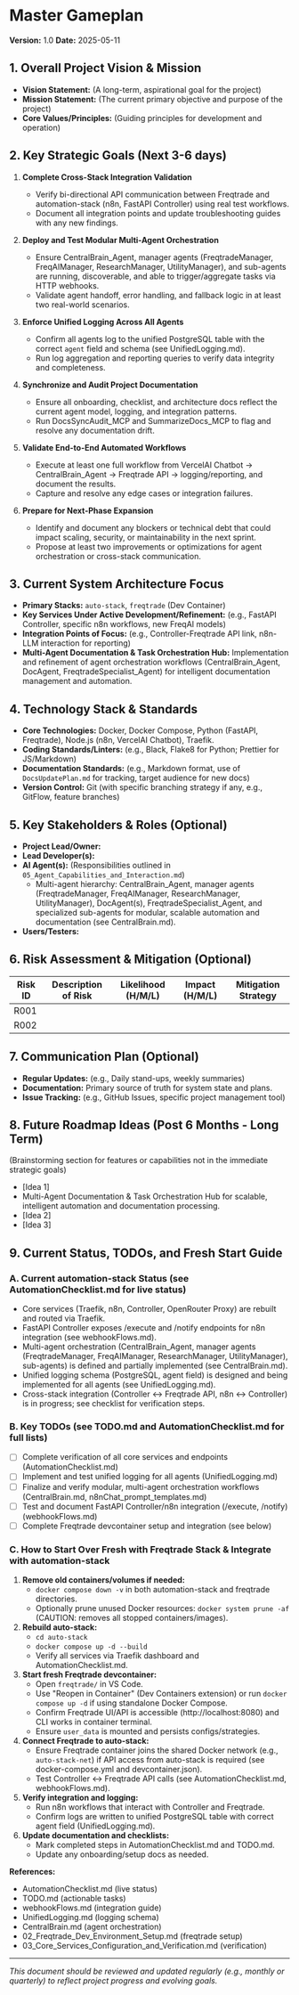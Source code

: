 # Master Gameplan

**Version:** 1.0
**Date:** 2025-05-11

## 1. Overall Project Vision & Mission

*   **Vision Statement:** (A long-term, aspirational goal for the project)
*   **Mission Statement:** (The current primary objective and purpose of the project)
*   **Core Values/Principles:** (Guiding principles for development and operation)

## 2. Key Strategic Goals (Next 3-6 days)

1. **Complete Cross-Stack Integration Validation**
   - Verify bi-directional API communication between Freqtrade and automation-stack (n8n, FastAPI Controller) using real test workflows.
   - Document all integration points and update troubleshooting guides with any new findings.

2. **Deploy and Test Modular Multi-Agent Orchestration**
   - Ensure CentralBrain_Agent, manager agents (FreqtradeManager, FreqAIManager, ResearchManager, UtilityManager), and sub-agents are running, discoverable, and able to trigger/aggregate tasks via HTTP webhooks.
   - Validate agent handoff, error handling, and fallback logic in at least two real-world scenarios.

3. **Enforce Unified Logging Across All Agents**
   - Confirm all agents log to the unified PostgreSQL table with the correct `agent` field and schema (see UnifiedLogging.md).
   - Run log aggregation and reporting queries to verify data integrity and completeness.

4. **Synchronize and Audit Project Documentation**
   - Ensure all onboarding, checklist, and architecture docs reflect the current agent model, logging, and integration patterns.
   - Run DocsSyncAudit_MCP and SummarizeDocs_MCP to flag and resolve any documentation drift.

5. **Validate End-to-End Automated Workflows**
   - Execute at least one full workflow from VercelAI Chatbot → CentralBrain_Agent → Freqtrade API → logging/reporting, and document the results.
   - Capture and resolve any edge cases or integration failures.

6. **Prepare for Next-Phase Expansion**
   - Identify and document any blockers or technical debt that could impact scaling, security, or maintainability in the next sprint.
   - Propose at least two improvements or optimizations for agent orchestration or cross-stack communication.

## 3. Current System Architecture Focus

*   **Primary Stacks:** `auto-stack`, `freqtrade` (Dev Container)
*   **Key Services Under Active Development/Refinement:** (e.g., FastAPI Controller, specific n8n workflows, new FreqAI models)
*   **Integration Points of Focus:** (e.g., Controller-Freqtrade API link, n8n-LLM interaction for reporting)
*   **Multi-Agent Documentation & Task Orchestration Hub:** Implementation and refinement of agent orchestration workflows (CentralBrain_Agent, DocAgent, FreqtradeSpecialist_Agent) for intelligent documentation management and automation.

## 4. Technology Stack & Standards

*   **Core Technologies:** Docker, Docker Compose, Python (FastAPI, Freqtrade), Node.js (n8n, VercelAI Chatbot), Traefik.
*   **Coding Standards/Linters:** (e.g., Black, Flake8 for Python; Prettier for JS/Markdown)
*   **Documentation Standards:** (e.g., Markdown format, use of `DocsUpdatePlan.md` for tracking, target audience for new docs)
*   **Version Control:** Git (with specific branching strategy if any, e.g., GitFlow, feature branches)

## 5. Key Stakeholders & Roles (Optional)

*   **Project Lead/Owner:**
*   **Lead Developer(s):**
*   **AI Agent(s):** (Responsibilities outlined in `05_Agent_Capabilities_and_Interaction.md`)
    *   Multi-agent hierarchy: CentralBrain_Agent, manager agents (FreqtradeManager, FreqAIManager, ResearchManager, UtilityManager), DocAgent(s), FreqtradeSpecialist_Agent, and specialized sub-agents for modular, scalable automation and documentation (see CentralBrain.md).
*   **Users/Testers:**

## 6. Risk Assessment & Mitigation (Optional)

| Risk ID | Description of Risk | Likelihood (H/M/L) | Impact (H/M/L) | Mitigation Strategy |
|---|---|---|---|---|
| R001  |                     |                    |                |                     |
| R002  |                     |                    |                |                     |

## 7. Communication Plan (Optional)

*   **Regular Updates:** (e.g., Daily stand-ups, weekly summaries)
*   **Documentation:** Primary source of truth for system state and plans.
*   **Issue Tracking:** (e.g., GitHub Issues, specific project management tool)

## 8. Future Roadmap Ideas (Post 6 Months - Long Term)

(Brainstorming section for features or capabilities not in the immediate strategic goals)

*   [Idea 1]
*   Multi-Agent Documentation & Task Orchestration Hub for scalable, intelligent automation and documentation processing.
*   [Idea 2]
*   [Idea 3]

## 9. Current Status, TODOs, and Fresh Start Guide

### A. Current automation-stack Status (see AutomationChecklist.md for live status)
- Core services (Traefik, n8n, Controller, OpenRouter Proxy) are rebuilt and routed via Traefik.
- FastAPI Controller exposes /execute and /notify endpoints for n8n integration (see webhookFlows.md).
- Multi-agent orchestration (CentralBrain_Agent, manager agents (FreqtradeManager, FreqAIManager, ResearchManager, UtilityManager), sub-agents) is defined and partially implemented (see CentralBrain.md).
- Unified logging schema (PostgreSQL, agent field) is designed and being implemented for all agents (see UnifiedLogging.md).
- Cross-stack integration (Controller <-> Freqtrade API, n8n <-> Controller) is in progress; see checklist for verification steps.

### B. Key TODOs (see TODO.md and AutomationChecklist.md for full lists)
- [ ] Complete verification of all core services and endpoints (AutomationChecklist.md)
- [ ] Implement and test unified logging for all agents (UnifiedLogging.md)
- [ ] Finalize and verify modular, multi-agent orchestration workflows (CentralBrain.md, n8nChat_prompt_templates.md)
- [ ] Test and document FastAPI Controller/n8n integration (/execute, /notify) (webhookFlows.md)
- [ ] Complete Freqtrade devcontainer setup and integration (see below)

### C. How to Start Over Fresh with Freqtrade Stack & Integrate with automation-stack

1. **Remove old containers/volumes if needed:**
   - `docker compose down -v` in both automation-stack and freqtrade directories.
   - Optionally prune unused Docker resources: `docker system prune -af` (CAUTION: removes all stopped containers/images).
2. **Rebuild auto-stack:**
   - `cd auto-stack`
   - `docker compose up -d --build`
   - Verify all services via Traefik dashboard and AutomationChecklist.md.
3. **Start fresh Freqtrade devcontainer:**
   - Open `freqtrade/` in VS Code.
   - Use "Reopen in Container" (Dev Containers extension) or run `docker compose up -d` if using standalone Docker Compose.
   - Confirm Freqtrade UI/API is accessible (http://localhost:8080) and CLI works in container terminal.
   - Ensure `user_data` is mounted and persists configs/strategies.
4. **Connect Freqtrade to auto-stack:**
   - Ensure Freqtrade container joins the shared Docker network (e.g., `auto-stack-net`) if API access from auto-stack is required (see docker-compose.yml and devcontainer.json).
   - Test Controller <-> Freqtrade API calls (see AutomationChecklist.md, webhookFlows.md).
5. **Verify integration and logging:**
   - Run n8n workflows that interact with Controller and Freqtrade.
   - Confirm logs are written to unified PostgreSQL table with correct agent field (UnifiedLogging.md).
6. **Update documentation and checklists:**
   - Mark completed steps in AutomationChecklist.md and TODO.md.
   - Update any onboarding/setup docs as needed.

**References:**
- AutomationChecklist.md (live status)
- TODO.md (actionable tasks)
- webhookFlows.md (integration guide)
- UnifiedLogging.md (logging schema)
- CentralBrain.md (agent orchestration)
- 02_Freqtrade_Dev_Environment_Setup.md (freqtrade setup)
- 03_Core_Services_Configuration_and_Verification.md (verification)

---

*This document should be reviewed and updated regularly (e.g., monthly or quarterly) to reflect project progress and evolving goals.*
